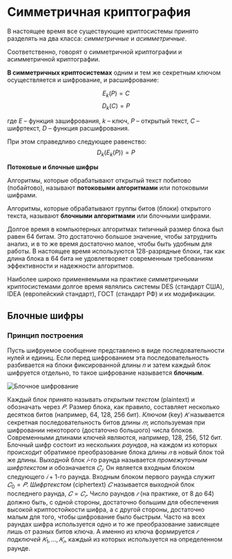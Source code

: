 # Симметричная криптография
В настоящее время все существующие криптосистемы принято разделять на два класса: _симметричные_ и _асимметричные_.

Соответственно, говорят о симметричной криптографии и асимметричной криптографии.

__В симметричных криптосистемах__ одним и тем же секретным ключом осуществляется и шифрование, и расшифрование:

$$E_k(P) = C$$
$$D_k(C) = P$$

где $Е$ – функция зашифрования, $k$ – ключ, $P$ – открытый текст, $С$ – шифртекст, 
$D$ – функция расшифрования.

При этом справедливо следующее равенство:
$$D_k(E_k(P)) = P$$

__Потоковые и блочные шифры__

Алгоритмы, которые обрабатывают открытый текст побитово (побайтово), называют __потоковыми алгоритмами__ или потоковыми шифрами.

Алгоритмы, которые обрабатывают группы битов (блоки) открытого текста, называют __блочными алгоритмами__ или блочными шифрами.

Долгое время в компьютерных алгоритмах типичный размер блока был равен 64 битам. Это достаточно большое значение, чтобы затруднить анализ, и в то же время достаточно малое, чтобы быть удобным для работы. В настоящее время используются 128-разрядные блоки, так как длина блока в 64 бита не удовлетворяет современным требованиям эффективности и надежности алгоритмов.


Наиболее широко применяемыми на практике симметричными криптосистемами долгое время являлись системы DES (стандарт США), IDEA (европейский стандарт), ГОСТ (стандарт РФ) и их модификации.

## Блочные шифры
### Принцип построения
Пусть шифруемое сообщение представлено в виде последовательности нулей и единиц. Если перед шифрованием эта последовательность
разбивается на блоки фиксированной длины 𝑛 и затем каждый блок
шифруется отдельно, то такое шифрование называется __блочным__.

![Блочное шифрование](image.png)

Каждый блок принято называть _открытым текстом_ (plaintext) и обозначать через $𝑃$. Размер блока, как правило, составляет несколько десятков битов (например, 64, 128, 256 бит). _Ключом_ (key) $𝐾$ называется секретная последовательность битов длины $𝑚$, используемая при шифровании некоторого (достаточно большого) числа блоков. Современными длинами ключей являются, например, 128, 256, 512 бит. Блочный шифр состоит из нескольких _раундов_, на каждом из которых происходит обратимое преобразование блока длины $𝑛$ в новый блок той же длины. Выходной блок $𝑖$-го раунда называется _промежуточным шифртекстом_ и обозначается $𝐶_𝑖$. Он является входным блоком следующего $𝑖 + 1$-го раунда. Входным блоком первого раунда служит $𝐶_0 = 𝑃$. _Шифртекстом_ (ciphertext) $𝐶$ называется выходной блок последнего раунда, $𝐶 = 𝐶_𝑟$. Число раундов $𝑟$ (на практике, от 8 до 64) должно быть, с одной стороны, достаточно большим для обеспечения высокой криптостойкости шифра, а с другой стороны, достаточно малым для того, чтобы шифрование было быстрым. Часто на всех раундах шифра используется одно и то же преобразование зависящее лишь от разных битов ключа. А именно из ключа формируется $𝑟$ _подключей_ $𝐾_1, . . . , 𝐾_𝑟$, каждый из которых используется на
определенном раунде.
